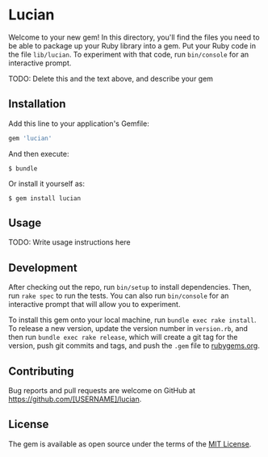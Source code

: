 # Lucian

Welcome to your new gem! In this directory, you'll find the files you need to be able to package up your Ruby library into a gem. Put your Ruby code in the file `lib/lucian`. To experiment with that code, run `bin/console` for an interactive prompt.

TODO: Delete this and the text above, and describe your gem

## Installation

Add this line to your application's Gemfile:

```ruby
gem 'lucian'
```

And then execute:

    $ bundle

Or install it yourself as:

    $ gem install lucian

## Usage

TODO: Write usage instructions here

## Development

After checking out the repo, run `bin/setup` to install dependencies. Then, run `rake spec` to run the tests. You can also run `bin/console` for an interactive prompt that will allow you to experiment.

To install this gem onto your local machine, run `bundle exec rake install`. To release a new version, update the version number in `version.rb`, and then run `bundle exec rake release`, which will create a git tag for the version, push git commits and tags, and push the `.gem` file to [rubygems.org](https://rubygems.org).

## Contributing

Bug reports and pull requests are welcome on GitHub at https://github.com/[USERNAME]/lucian.


## License

The gem is available as open source under the terms of the [MIT License](http://opensource.org/licenses/MIT).

